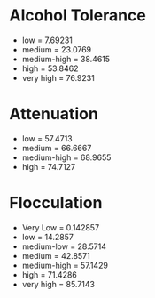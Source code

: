 # Alcohol Tolerance
* low = 7.69231
* medium = 23.0769
* medium-high = 38.4615
* high = 53.8462
* very high = 76.9231

# Attenuation
* low = 57.4713
* medium = 66.6667
* medium-high = 68.9655
* high = 74.7127

# Flocculation
* Very Low =  0.142857
* low = 14.2857
* medium-low = 28.5714
* medium = 42.8571
* medium-high = 57.1429
* high = 71.4286
* very high = 85.7143
